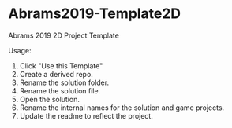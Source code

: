 # Abrams2019-Template2D
Abrams 2019 2D Project Template

Usage:
1. Click "Use this Template"
2. Create a derived repo.
3. Rename the solution folder.
4. Rename the solution file.
5. Open the solution.
6. Rename the internal names for the solution and game projects.
7. Update the readme to reflect the project.